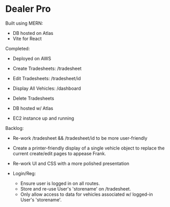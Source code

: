 # Dealer Pro
Built using MERN:
- DB hosted on Atlas
- Vite for React

Completed:
  - Deployed on AWS

  - Create Tradesheets: /tradesheet

  - Edit Tradesheets: /tradesheet/id

  - Display All Vehicles: /dashboard

  - Delete Tradesheets

  - DB hosted w/ Atlas

  - EC2 instance up and running

Backlog:

  - Re-work /tradesheet && /tradesheet/id to be more user-friendly

  - Create a printer-friendly display of a single vehicle object
    to replace the current create/edit pages to appease Frank.

  - Re-work UI and CSS with a more polished presentation

  - Login/Reg:
    - Ensure user is logged in on all routes.
    - Store and re-use User's 'storename' on /tradesheet.
    - Only allow access to data for vehicles associated
      w/ logged-in User's 'storename'.
